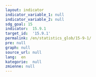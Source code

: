 ```yaml
---
layout: indicator
indicator_variable_1: null
indicator_variable_2: null
sdg_goal: 15
indicator:  15.9.1
target_id:  '15.9.1'
permalink: /en/statistics_glob/15-9-1/
pre: null
graph: null
source_url: null
lang:  en
kategorie:  null
zmienne: null
---
```

